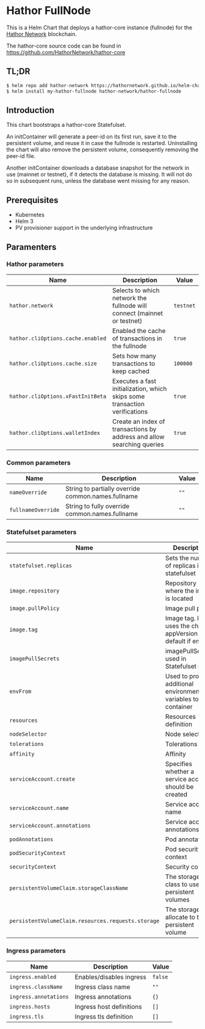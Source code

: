 # Hathor FullNode

This is a Helm Chart that deploys a hathor-core instance (fullnode) for the [Hathor Network](https://hathor.network/) blockchain.

The hathor-core source code can be found in https://github.com/HathorNetwork/hathor-core

## TL;DR

```bash
$ helm repo add hathor-network https://hathornetwork.github.io/helm-charts
$ helm install my-hathor-fullnode hathor-network/hathor-fullnode
```

## Introduction

This chart bootstraps a hathor-core Statefulset.

An initContainer will generate a peer-id on its first run, save it to the persistent volume, and reuse it in case the fullnode is restarted. Uninstalling the chart will also remove the persistent volume, consequently removing the peer-id file.

Another initContainer downloads a database snapshot for the network in use (mainnet or testnet), if it detects the database is missing. It will not do so in subsequent runs, unless the database went missing for any reason.


## Prerequisites
- Kubernetes
- Helm 3
- PV provisioner support in the underlying infrastructure


## Paramenters

### Hathor parameters
| Name                              | Description                                                                    | Value           |
| --------------------------------- | ------------------------------------------------------------------------------ | --------------- |
| `hathor.network`                  | Selects to which network the fullnode will connect (mainnet or testnet)        | `testnet`       |
| `hathor.cliOptions.cache.enabled` | Enabled the cache of transactions in the fullnode                              | `true`          |
| `hathor.cliOptions.cache.size`    | Sets how many transactions to keep cached                                      | `100000`        |
| `hathor.cliOptions.xFastInitBeta` | Executes a fast initialization, which skips some transaction verifications     | `true`          |
| `hathor.cliOptions.walletIndex`   | Create an index of transactions by address and allow searching queries         | `true`          |

### Common parameters

| Name                     | Description                                                                             | Value           |
| ------------------------ | --------------------------------------------------------------------------------------- | --------------- |
| `nameOverride`           | String to partially override common.names.fullname                                      | `""`            |
| `fullnameOverride`       | String to fully override common.names.fullname                                          | `""`            |

### Statefulset parameters
| Name                             | Description                                                                       | Value         |
| -------------------------------- | --------------------------------------------------------------------------------- | ------------- |
| `statefulset.replicas`           | Sets the number of replicas in the statefulset                                    | `hathornetwork/hathor-core` |
| `image.repository`               | Repository where the image is located                                             | `1`           |
| `image.pullPolicy`               | Image pull policy                                                                 | `IfNotPresent` |
| `image.tag`                      | Image tag. It uses the chart appVersion by default if empty                       | `""`          |
| `imagePullSecrets`               | imagePullSecrets used in Statefulset spec                                         | `[]`          |
| `envFrom`                        | Used to provide additional environments variables to the container                | `{}`          |
| `resources`                      | Resources definition                                                              | `{}`          |
| `nodeSelector`                   | Node selector                                                                     | `{}`          |
| `tolerations`                    | Tolerations                                                                       | `{}`          |
| `affinity`                       | Affinity                                                                          | `{}`          |
| `serviceAccount.create`          | Specifies whether a service account should be created                             | `true`        |
| `serviceAccount.name`            | Service account name                                                              | `""`          |
| `serviceAccount.annotations`     | Service account annotations                                                       | `{}`          |
| `podAnnotations`                 | Pod annotations                                                                   | `{}`          |
| `podSecurityContext`             | Pod security context                                                              | `{}`          |
| `securityContext`                | Security context                                                                  | `{}`          |
| `persistentVolumeClaim.storageClassName`           | The storage class to use for persistent volumes                 | `gp2`         |
| `persistentVolumeClaim.resources.requests.storage` | The storage to allocate to the persistent volume                | `30Gi`        |

### Ingress parameters
| Name                             | Description                                                                       | Value         |
| -------------------------------- | --------------------------------------------------------------------------------- | ------------- |
| `ingress.enabled`                | Enables/disables ingress                                                          | `false`       |
| `ingress.className`              | Ingress class name                                                                | `""`          | 
| `ingress.annotations`            | Ingress annotations                                                               | `{}`          | 
| `ingress.hosts`                  | Ingress host definitions                                                          | `[]`          | 
| `ingress.tls`                    | Ingress tls definition                                                            | `[]`          | 
